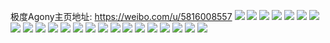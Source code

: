 极度Agony主页地址: https://weibo.com/u/5816008557 
![](https://wx4.sinaimg.cn/mw2000/006lBnvDly1h9cwn7xdwjj30u0140k2h.jpg) 
![](https://wx4.sinaimg.cn/mw2000/006lBnvDly1h8yp6p618tj32c0340hdv.jpg) 
![](https://wx4.sinaimg.cn/mw2000/006lBnvDly1h8wua89nafj32802yoqv6.jpg) 
![](https://wx4.sinaimg.cn/mw2000/006lBnvDly1h8wueihddpj32802yokjm.jpg) 
![](https://wx4.sinaimg.cn/mw2000/006lBnvDly1h8rwf9gxhyj30zu0yxahg.jpg) 
![](https://wx4.sinaimg.cn/mw2000/006lBnvDly1h8rwfapmnuj30zu0xjtf1.jpg) 
![](https://wx4.sinaimg.cn/mw2000/006lBnvDly1h8rwgxrdi7j32c0340kjm.jpg) 
![](https://wx4.sinaimg.cn/mw2000/006lBnvDly1h8qm4c2o4aj30zo19zag3.jpg) 
![](https://wx4.sinaimg.cn/mw2000/006lBnvDly1h8qm4cj8x8j30zo1gh43w.jpg) 
![](https://wx4.sinaimg.cn/mw2000/006lBnvDly1h8h8yd0woij30uz1cnn2g.jpg) 
![](https://wx4.sinaimg.cn/mw2000/006lBnvDly1h8h911didvj32c0340hdu.jpg) 
![](https://wx4.sinaimg.cn/mw2000/006lBnvDly1h8e15ejbvgj32c0340kjl.jpg) 
![](https://wx4.sinaimg.cn/mw2000/006lBnvDly1h8e1g49cu4j30j60j6wfq.jpg) 
![](https://wx4.sinaimg.cn/mw2000/006lBnvDly1h7zxnv97vej324g2tyhdt.jpg) 
![](https://wx4.sinaimg.cn/mw2000/006lBnvDly1h7tgz8aghoj30lc0v3q58.jpg) 
![](https://wx4.sinaimg.cn/mw2000/006lBnvDly1h7th05tx0lj30u01t17cj.jpg) 
![](https://wx4.sinaimg.cn/mw2000/006lBnvDly1h7th00yzk3j30u01t1dny.jpg) 
![](https://wx4.sinaimg.cn/mw2000/006lBnvDly1h7ov3ff7jrj30zu25o4qp.jpg) 
![](https://wx4.sinaimg.cn/mw2000/006lBnvDly1h7ov104h3hj31o0280hdu.jpg) 
![](https://wx4.sinaimg.cn/mw2000/006lBnvDly1h7ov3buemzj32802yonpe.jpg) 
![](https://wx4.sinaimg.cn/mw2000/006lBnvDly1h7hg99kvq3j31r91r9gsd.jpg) 
![](https://wx4.sinaimg.cn/mw2000/006lBnvDly1h7hg99rmhej30mz0mj41d.jpg) 
![](https://wx4.sinaimg.cn/mw2000/006lBnvDly1h78k850uoaj32c0340kjl.jpg) 
